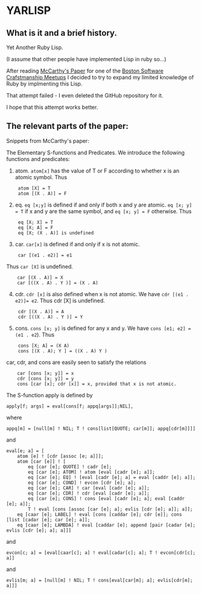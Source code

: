 # YARLISP #

## What is it and a brief history. ##

Yet Another Ruby Lisp.

(I assume that other people have implemented Lisp in ruby so...)

After reading [McCarthy's Paper][paper] for one of the 
[Boston Software Crafstmanship Meetups][bossoftcraft] I decided to try to expand my limited
knowledge of Ruby by implmenting this Lisp.

That attempt failed - I even deleted the GitHub repository for it.  

I hope that this attempt works better.

## The relevant parts of the paper: ##

Snippets from McCarthy's paper:

The Elementary S-functions and Predicates. We introduce the following 
functions and predicates:

1. atom. `atom[x]` has the value of T or F according to whether x is an atomic symbol. Thus

        atom [X] = T
        atom [(X . A)] = F

2. eq. `eq [x;y]` is defined if and only if both x and y are atomic.  `eq [x; y] = T` if x and y are the same symbol, and `eq [x; y] = F` otherwise. Thus
    
        eq [X; X] = T
        eq [X; A] = F 
        eq [X; (X . A)] is undefined

3. car. `car[x]` is defined if and only if x is not atomic.  

        car [(e1 . e2)] = e1 

Thus `car [X]` is undefined.
    
        car [(X . A)] = X
        car [((X . A) . Y )] = (X . A)

4. cdr. `cdr [x]` is also defined when x is not atomic. We have `cdr [(e1 . e2)]= e2`. Thus cdr [X] is undefined.

        cdr [(X . A)] = A
        cdr [((X . A) . Y )] = Y

5. cons. `cons [x; y]` is defined for any x and y. We have `cons [e1; e2] = (e1 . e2`). Thus

        cons [X; A] = (X A)
        cons [(X . A); Y ] = ((X . A) Y )

car, cdr, and cons are easily seen to satisfy the relations

        car [cons [x; y]] = x
        cdr [cons [x; y]] = y
        cons [car [x]; cdr [x]] = x, provided that x is not atomic.

The S-function apply is defined by

    apply[f; args] = eval[cons[f; appq[args]];NIL],
    
where

    appq[m] = [null[m] ! NIL; T ! cons[list[QUOTE; car[m]]; appq[cdr[m]]]]

and

    eval[e; a] = [
        atom [e] ! [cdr [assoc [e; a]]];
        atom [car [e]] ! [
            eq [car [e]; QUOTE] ! cadr [e];
            eq [car [e]; ATOM] ! atom [eval [cadr [e]; a]];
            eq [car [e]; EQ] ! [eval [cadr [e]; a] = eval [caddr [e]; a]];
            eq [car [e]; COND] ! evcon [cdr [e]; a];
            eq [car [e]; CAR] ! car [eval [cadr [e]; a]];
            eq [car [e]; CDR] ! cdr [eval [cadr [e]; a]];
            eq [car [e]; CONS] ! cons [eval [cadr [e]; a]; eval [caddr [e]; a]]; 
            T ! eval [cons [assoc [car [e]; a]; evlis [cdr [e]; a]]; a]];
        eq [caar [e]; LABEL] ! eval [cons [caddar [e]; cdr [e]]; cons [list [cadar [e]; car [e]; a]];
        eq [caar [e]; LAMBDA] ! eval [caddar [e]; append [pair [cadar [e]; evlis [cdr [e]; a]; a]]]

and

    evcon[c; a] = [eval[caar[c]; a] ! eval[cadar[c]; a]; T ! evcon[cdr[c]; a]]

and

    evlis[m; a] = [null[m] ! NIL; T ! cons[eval[car[m]; a]; evlis[cdr[m]; a]]]

[paper]: <http://www-formal.stanford.edu/jmc/recursive.pdf>
[bossoftcraft]: <http://groups.google.com/group/boston-software-craftsmanship?pli=1>
